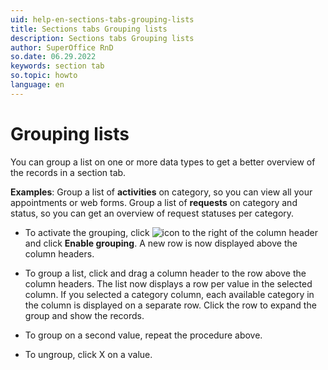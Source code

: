 ```yaml
---
uid: help-en-sections-tabs-grouping-lists
title: Sections tabs Grouping lists
description: Sections tabs Grouping lists
author: SuperOffice RnD
so.date: 06.29.2022
keywords: section tab
so.topic: howto
language: en
---
```


# Grouping lists

You can group a list on one or more data types to get a better overview of the records in a section tab.

**Examples**: Group a list of **activities** on category, so you can view all your appointments or web forms. Group a list of **requests** on category and status, so you can get an overview of request statuses per category.

* To activate the grouping, click ![icon][img1] to the right of the column header and click **Enable grouping**. A new row is now displayed above the column headers.

* To group a list, click and drag a column header to the row above the column headers. The list now displays a row per value in the selected column. If you selected a category column, each available category in the column is displayed on a separate row. Click the row to expand the group and show the records.

* To group on a second value, repeat the procedure above.

* To ungroup, click X on a value.

<!-- Referenced links -->

<!-- Referenced images -->
[img1]: ../../../../common/icons/cog-wheel.png
